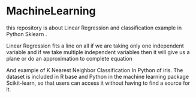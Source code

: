 # MachineLearning
this repository is about Linear Regression and classification example in Python Sklearn .

Linear Regression fits a line on all if we are taking only one independent
variable and if we take multiple independent variables then it will give us
a plane or do an approximation to complete equation 

And example of K Nearest Neighbor Classification In Python of iris.
The dataset is included in R base and Python in the machine learning package Scikit-learn,
so that users can access it without having to find a source for it.
